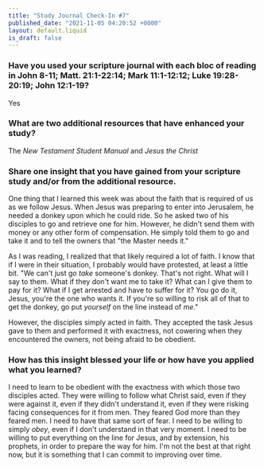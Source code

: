 ```yaml
---
title: "Study Journal Check-In #7"
published_date: "2021-11-05 04:20:52 +0000"
layout: default.liquid
is_draft: false
---
```

### Have you used your scripture journal with each bloc of reading in John 8-11; Matt. 21:1-22:14; Mark 11:1-12:12; Luke 19:28-20:19; John 12:1-19?
Yes

### What are two additional resources that have enhanced your study?
The *New Testament Student Manual* and *Jesus the Christ*

### Share one insight that you have gained from your scripture study and/or from the additional resource.
One thing that I learned this week was about the
faith that is required of us as we follow
Jesus. When Jesus was preparing to enter into
Jerusalem, he needed a donkey upon which he could
ride. So he asked two of his disciples to go and
retrieve one for him. However, he didn't send them
with money or any other form of compensation. He
simply told them to go and take it and to tell the
owners that "the Master needs it."

As I was reading, I realized that that likely
required a lot of faith. I know that if I were in
their situation, I probably would have protested,
at least a little bit. "We can't just go *take*
someone's donkey. That's not right. What will I
say to them. What if they don't want me to take
it? What can I give them to pay for it? What if I
get arrested and have to suffer for it? You go do
it, Jesus, you're the one who wants it. If you're
so willing to risk all of that to get the donkey,
go put *yourself* on the line instead of *me*."

However, the disciples simply acted in faith. They
accepted the task Jesus gave to them and performed
it with exactness, not cowering when they
encountered the owners, not being afraid to be
obedient.

### How has this insight blessed your life or how have you applied what you learned?
I need to learn to be obedient with the exactness
with which those two disciples acted. They were
willing to follow what Christ said, even if they
were against it, even if they didn't understand
it, even if they were risking facing consequences
for it from men. They feared God more than they
feared men. I need to have that same sort of
fear. I need to be willing to simply *obey*, even
if I don't understand in that very moment. I need
to be willing to put everything on the line for
Jesus, and by extension, his prophets, in order to
prepare the way for him. I'm not the best at that
right now, but it is something that I can commit
to improving over time.
